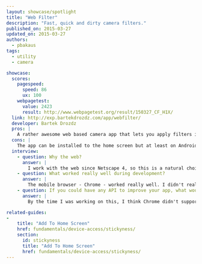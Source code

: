 ```yaml
---
layout: showcase/spotlight
title: "Web Filter"
description: "Fast, quick and dirty camera filters."
published_on: 2015-03-27
updated_on: 2015-03-27
authors:
  - pbakaus
tags: 
  - utility
  - camera

showcase:
  scores:
    pagespeed:
      speed: 86
      ux: 100
    webpagetest:
      value: 2423
      result: http://www.webpagetest.org/result/150327_CF_H1X/
  link: http://exp.bartekdrozdz.com/app/webfilter/
  developer: Bartek Drozdz
  pros: |
    A rather awesome web based camera app that lets you apply filters in real time.  It automatically saves the image to your local device, which means it usually gets synchronized to your cloud storage provider of choice (i.e. G+), making it trivial to share the autcome.
  cons: |
    The app can be installed to the home screen but at least on Android, the user is asked for permission to use the camera every time the app launches. That's obviously not an issue on the developer side but on Chrome/Android, and a memo to ourselves to fix.
  interview:
    - question: Why the web?
      answer: |
        I work with the web since Netscape 4, so this is a natural choice for any experiment that I do :) 
    - question: What worked really well during development?
      answer: |
        The mobile browser - Chrome - worked really well. I didn't really have to figure out any hacky workarounds for anything. I'm very impressed with the performance of WebGL on mobile. It tends to be better than on many desktop computers. I think it also was the first time I used WebRTC on mobile. The support here is also pretty solid. Finally, it was nice to see that I can save/download the photo directly to the users gallery. There is a small issue where, if you keep taking photos and downloading them, the browser will issue a warning. I can see why this security feature exists, but it would be nice to be able to work around that.
    - question: If you could have any API to improve your app, what would it be?
      answer: |
        By the time I was working on this, I think Chrome didn't support orientation lock. This feature is very important for app dev, because being forced to support both portrait and landscape creates a lot extra work, often totally unnecessary. 

related-guides:
-
    title: "Add To Home Screen"
    href: fundamentals/device-access/stickyness/
    section:
      id: stickyness
      title: "Add To Home Screen"
      href: fundamentals/device-access/stickyness/
---
```

